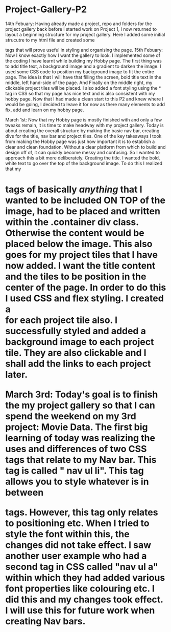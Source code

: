 # Project-Gallery-P2

14th Febuary: Having already made a project, repo and folders for the project gallery back before I started work on Project 1, I now returned to layout a beginning structure for my project gallery.
Here I added some initial strucutre to my html file and created some <div class> tags that will prove useful in styling and organising the page.
15th Febuary: Now I know exactly how I want the gallery to look. I implemented some of the coding I have learnt while building my Hobby page.
The first thing was to add title text, a background image and a gradient to darken the image. I used some CSS code to position my background image to fit the entire page. The idea is that I will have that filling the screen, bold title text in the middle, left hand-side of the page. And Finally on the middle right, my clickable project tiles will be placed. I also added a font styling using the \* tag in CSS so that my page has nice text and is also consistent with my hobby page.
Now that I had made a clean start to this P2 and knew where I would be going, I decided to leave it for now as there many elements to add fix, add and learn on my hobby page.

March 1st: Now that my Hobby page is mostly finished with and only a few tweaks remain, it is time to make headway with my project gallery.
Today is about creating the overall structure by making the basic nav bar, creating divs for the title, nav bar and project tiles. One of the key takeaways I took from making the Hobby page was just how important it is to establish a clear and clean foundation. Without a clear platform from which to build and design off of, it can quickly become messy and confusing. So I wanted to approach this a bit more deliberately.
Creating the title. I wanted the bold, white text to go over the top of the background image. To do this I realized that my <H1> tags of basically _anything_ that I wanted to be included ON TOP of the image, had to be placed and written within the .container div class. Otherwise the content would be placed below the image. This also goes for my project tiles that I have now added. I want the title content and the tiles to be position in the center of the page. In order to do this I used CSS and flex styling. I created a <div class> for each project tile also.
I successfully styled and added a background image to each project tile.
They are also clickable and I shall add the links to each project later.

March 3rd:
Today's goal is to finish the my project gallery so that I can spend the weekend on my 3rd project: Movie Data.
The first big learning of today was realizing the uses and differences of two CSS tags that relate to my Nav bar. This tag is called " nav ul li". This tag allows you to style whatever is in between <nav> tags. However, this tag only relates to positioning etc. When I tried to style the font within this, the changes did not take effect. I saw another user example who had a second tag in CSS called "nav ul a" within which they had added various font properties like colouring etc. I did this and my changes took effect. I will use this for future work when creating Nav bars.

